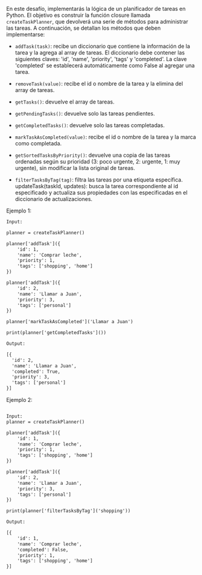 En este desafío, implementarás la lógica de un planificador de tareas en Python. El objetivo es construir la función closure llamada `createTaskPlanner`, que devolverá una serie de métodos para administrar las tareas. A continuación, se detallan los métodos que deben implementarse:

- `addTask(task)`: recibe un diccionario que contiene la información de la tarea y la agrega al array de tareas. El diccionario debe contener las siguientes claves: 'id', 'name', 'priority', 'tags' y 'completed'. La clave 'completed' se establecerá automáticamente como False al agregar una tarea.

- `removeTask(value)`: recibe el id o nombre de la tarea y la elimina del array de tareas.

- `getTasks()`: devuelve el array de tareas.

- `getPendingTasks()`: devuelve solo las tareas pendientes.

- `getCompletedTasks()`: devuelve solo las tareas completadas.

- `markTaskAsCompleted(value)`: recibe el id o nombre de la tarea y la marca como completada.

- `getSortedTasksByPriority()`: devuelve una copia de las tareas ordenadas según su prioridad (3: poco urgente, 2: urgente, 1: muy urgente), sin modificar la lista original de tareas.

- `filterTasksByTag(tag)`: filtra las tareas por una etiqueta específica.
updateTask(taskId, updates): busca la tarea correspondiente al id especificado y actualiza sus propiedades con las especificadas en el diccionario de actualizaciones.

Ejemplo 1:

```txt
Input: 

planner = createTaskPlanner()

planner['addTask']({
    'id': 1,
    'name': 'Comprar leche',
    'priority': 1,
    'tags': ['shopping', 'home']
})

planner['addTask']({
    'id': 2,
    'name': 'Llamar a Juan',
    'priority': 3,
    'tags': ['personal']
})

planner['markTaskAsCompleted']('Llamar a Juan')

print(planner['getCompletedTasks']())

Output:

[{
  'id': 2,
  'name': 'Llamar a Juan',
  'completed': True,
  'priority': 3,
  'tags': ['personal']
}]
```

Ejemplo 2:

```txt

Input:
planner = createTaskPlanner()

planner['addTask']({
    'id': 1,
    'name': 'Comprar leche',
    'priority': 1,
    'tags': ['shopping', 'home']
})

planner['addTask']({
    'id': 2,
    'name': 'Llamar a Juan',
    'priority': 3,
    'tags': ['personal']
})

print(planner['filterTasksByTag']('shopping'))

Output:

[{
    'id': 1,
    'name': 'Comprar leche',
    'completed': False,
    'priority': 1,
    'tags': ['shopping', 'home']
}]
```